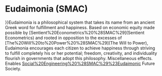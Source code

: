 # Eudaimonia (SMAC)

}}Eudaimonia is a philosophical system that takes its name from an ancient Greek word for fulfillment and happiness. Based on economic equity made possible by [Sentient%20Econometrics%20%28SMAC%29](Sentient Econometrics) and rooted in opposition to the excesses of [The%20Will%20to%20Power%20%28SMAC%29](The Will to Power), Eudaimonia encourages each citizen to achieve happiness through striving to fulfill completely his or her potential; freedom, creativity, and individuality flourish in governments that adopt this philosophy.
Miscellaneous effects.
Enables [Social%20Engineering%20%28SMAC%29%23Eudaimonic](Eudaimonic) Future Society.